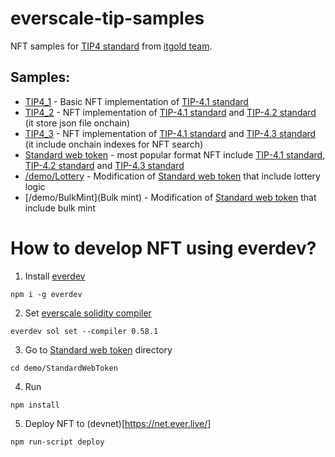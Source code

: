 # everscale-tip-samples

NFT samples for [TIP4 standard](https://docs.everscale.network/standard/TIP-4) from [itgold team](https://itgold.io). 

## Samples:
- [TIP4_1](/demo/TIP4_1) - Basic NFT implementation of [TIP-4.1 standard](https://docs.everscale.network/standard/TIP-4.1)
- [TIP4_2](/demo/TIP4_2) - NFT implementation of [TIP-4.1 standard](https://docs.everscale.network/standard/TIP-4.1) and [TIP-4.2 standard](https://docs.everscale.network/standard/TIP-4.2) (it store json file onchain)
- [TIP4_3](/demo/TIP4_3) - NFT implementation of [TIP-4.1 standard](https://docs.everscale.network/standard/TIP-4.1) and [TIP-4.3 standard](https://docs.everscale.network/standard/TIP-4.3) (it include onchain indexes for NFT search)
- [Standard web token](/demo/StandardWebToken) - most popular format NFT include [TIP-4.1 standard](https://docs.everscale.network/standard/TIP-4.1), [TIP-4.2 standard](https://docs.everscale.network/standard/TIP-4.2) and [TIP-4.3 standard](https://docs.everscale.network/standard/TIP-4.3)
- [/demo/Lottery](Lottery) - Modification of [Standard web token](/demo/StandardWebToken) that include lottery logic
- [/demo/BulkMint](Bulk mint) - Modification of [Standard web token](/demo/StandardWebToken) that include bulk mint


<h1>How to develop NFT using  everdev?</h1>

1. Install [everdev](https://github.com/tonlabs/everdev)

`npm i -g everdev`

2. Set [everscale solidity compiler](https://github.com/tonlabs/TON-Solidity-Compiler)
   
`everdev sol set --compiler 0.58.1`

3. Go to [Standard web token](/demo/StandardWebToken) directory
   
`cd demo/StandardWebToken`

4. Run
   
`npm install`

5. Deploy NFT to (devnet)[https://net.ever.live/]
   
`npm run-script deploy`
